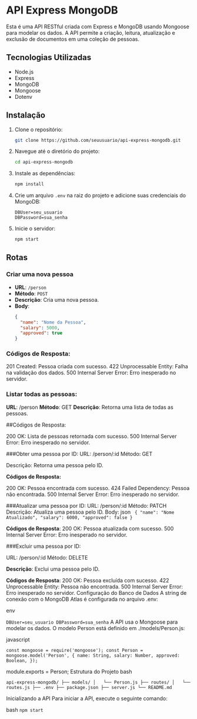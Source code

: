 # API Express MongoDB

Esta é uma API RESTful criada com Express e MongoDB usando Mongoose para modelar os dados. A API permite a criação, leitura, atualização e exclusão de documentos em uma coleção de pessoas.

## Tecnologias Utilizadas

- Node.js
- Express
- MongoDB
- Mongoose
- Dotenv

## Instalação

1. Clone o repositório:

    ```bash
    git clone https://github.com/seuusuario/api-express-mongodb.git
    ```

2. Navegue até o diretório do projeto:

    ```bash
    cd api-express-mongodb
    ```

3. Instale as dependências:

    ```bash
    npm install
    ```

4. Crie um arquivo `.env` na raiz do projeto e adicione suas credenciais do MongoDB:

    ```env
    DBUser=seu_usuario
    DBPassword=sua_senha
    ```

5. Inicie o servidor:

    ```bash
    npm start
    ```

## Rotas

### Criar uma nova pessoa

- **URL**: `/person`
- **Método**: `POST`
- **Descrição**: Cria uma nova pessoa.
- **Body**:
  ```json
  {
    "name": "Nome da Pessoa",
    "salary": 5000,
    "approved": true
  }


### Códigos de Resposta:

201 Created: Pessoa criada com sucesso.
422 Unprocessable Entity: Falha na validação dos dados.
500 Internal Server Error: Erro inesperado no servidor.


### Listar todas as pessoas:
**URL**: /person
**Método**: GET
**Descrição**: Retorna uma lista de todas as pessoas.

##Códigos de Resposta:

200 OK: Lista de pessoas retornada com sucesso.
500 Internal Server Error: Erro inesperado no servidor.


###Obter uma pessoa por ID:
URL: /person/:id
Método: GET

Descrição: Retorna uma pessoa pelo ID.

**Códigos de Resposta:**

200 OK: Pessoa encontrada com sucesso.
424 Failed Dependency: Pessoa não encontrada.
500 Internal Server Error: Erro inesperado no servidor.

###Atualizar uma pessoa por ID:
URL: /person/:id
Método: PATCH
Descrição: Atualiza uma pessoa pelo ID.
Body:
json
`
{
  "name": "Nome Atualizado",
  "salary": 6000,
  "approved": false
}`

**Códigos de Resposta**:
200 OK: Pessoa atualizada com sucesso.
500 Internal Server Error: Erro inesperado no servidor.


###Excluir uma pessoa por ID:

URL: /person/:id
Método: DELETE

**Descrição**: Exclui uma pessoa pelo ID.

**Códigos de Resposta**:
200 OK: Pessoa excluída com sucesso.
422 Unprocessable Entity: Pessoa não encontrada.
500 Internal Server Error: Erro inesperado no servidor.
Configuração do Banco de Dados
A string de conexão com o MongoDB Atlas é configurada no arquivo .env:

env

`DBUser=seu_usuario
DBPassword=sua_senha`
A API usa o Mongoose para modelar os dados.
O modelo Person está definido em ./models/Person.js:

javascript

`const mongoose = require('mongoose');
const Person = mongoose.model('Person', {
  name: String,
  salary: Number,
  approved: Boolean,
});`

module.exports = Person;
Estrutura do Projeto
bash

`api-express-mongodb/
├── models/
│   └── Person.js
├── routes/
│   └── routes.js
├── .env
├── package.json
├── server.js
└── README.md` 

Inicializando a API
Para iniciar a API, execute o seguinte comando:

bash
`npm start`
